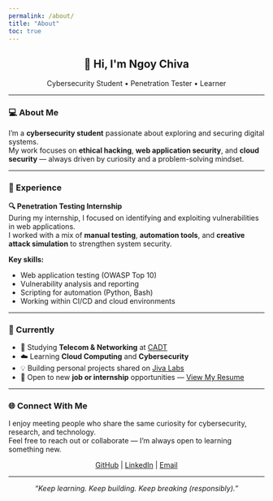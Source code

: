 ```yaml
---
permalink: /about/
title: "About"
toc: true
---
```


<h2 align="center">👋 Hi, I'm Ngoy Chiva</h2>

<p align="center">
  Cybersecurity Student&nbsp;•&nbsp;Penetration Tester&nbsp;•&nbsp;Learner
</p>

---

### 💻 About Me

I’m a **cybersecurity student** passionate about exploring and securing digital systems.  
My work focuses on **ethical hacking**, **web application security**, and **cloud security** — always driven by curiosity and a problem-solving mindset.

---

### 🧠 Experience

**🔍 Penetration Testing Internship**  
During my internship, I focused on identifying and exploiting vulnerabilities in web applications.  
I worked with a mix of **manual testing**, **automation tools**, and **creative attack simulation** to strengthen system security.

**Key skills:**
- Web application testing (OWASP Top 10)
- Vulnerability analysis and reporting
- Scripting for automation (Python, Bash)
- Working within CI/CD and cloud environments

---

### 🎯 Currently

- 🏫 Studying **Telecom & Networking** at [CADT](https://cadt.edu.kh/)  
- ☁️ Learning **Cloud Computing** and **Cybersecurity**  
- 💡 Building personal projects shared on [Jiva Labs](/)  
- 📂 Open to new **job or internship** opportunities — [View My Resume](#)

---

### 🌐 Connect With Me

I enjoy meeting people who share the same curiosity for cybersecurity, research, and technology.  
Feel free to reach out or collaborate — I’m always open to learning something new.

<p align="center">
  <a href="https://github.com/Malsec0x">GitHub</a> |
  <a href="https://www.linkedin.com/in/chiva-ngoy/">LinkedIn</a> |
  <a href="mailto:chiva.ngoy.168@gmail.com">Email</a>
</p>

---

<p align="center"><i>“Keep learning. Keep building. Keep breaking (responsibly).”</i></p>
